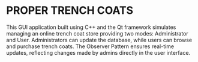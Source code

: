 # PROPER TRENCH COATS
This GUI application built using C++ and the Qt framework simulates managing an online trench coat store providing two modes: Administrator and User. Administrators can update the database, while users can browse and purchase trench coats. The Observer Pattern ensures real-time updates, reflecting changes made by admins directly in the user interface.
